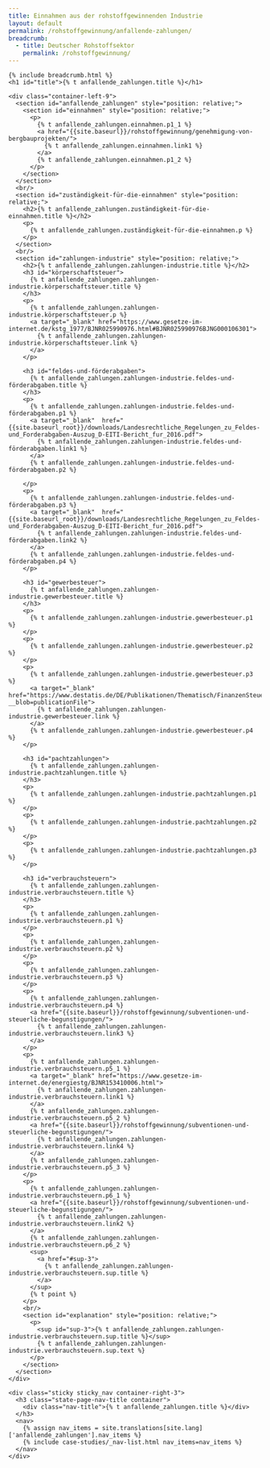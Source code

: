 ```yaml
---
title: Einnahmen aus der rohstoffgewinnenden Industrie
layout: default
permalink: /rohstoffgewinnung/anfallende-zahlungen/
breadcrumb:
  - title: Deutscher Rohstoffsektor
    permalink: /rohstoffgewinnung/
---
```

<link rel="stylesheet" type="text/css" href="{{ site.baseurl_root }}/css/slick-theme.css"/>
<link rel="stylesheet" type="text/css" href="//cdn.jsdelivr.net/jquery.slick/1.6.0/slick.css"/>

<main class="container-page-wrapper layout-state-pages">
  <section class="container" style="position: relative;">

    {% include breadcrumb.html %}
    <h1 id="title">{% t anfallende_zahlungen.title %}</h1>

    <div class="container-left-9">
      <section id="anfallende_zahlungen" style="position: relative;">
        <section id="einnahmen" style="position: relative;">
          <p>
            {% t anfallende_zahlungen.einnahmen.p1_1 %}
            <a href="{{site.baseurl}}/rohstoffgewinnung/genehmigung-von-bergbauprojekten/">
              {% t anfallende_zahlungen.einnahmen.link1 %}
            </a>
            {% t anfallende_zahlungen.einnahmen.p1_2 %}
          </p>
        </section>
      </section>
      <br/>
      <section id="zuständigkeit-für-die-einnahmen" style="position: relative;">
        <h2>{% t anfallende_zahlungen.zuständigkeit-für-die-einnahmen.title %}</h2>
        <p>
          {% t anfallende_zahlungen.zuständigkeit-für-die-einnahmen.p %}
        </p>
      </section>
      <br/>
      <section id="zahlungen-industrie" style="position: relative;">
        <h2>{% t anfallende_zahlungen.zahlungen-industrie.title %}</h2>
        <h3 id="körperschaftsteuer">
          {% t anfallende_zahlungen.zahlungen-industrie.körperschaftsteuer.title %}
        </h3>
        <p>
          {% t anfallende_zahlungen.zahlungen-industrie.körperschaftsteuer.p %}
          <a target="_blank" href="https://www.gesetze-im-internet.de/kstg_1977/BJNR025990976.html#BJNR025990976BJNG000106301">
            {% t anfallende_zahlungen.zahlungen-industrie.körperschaftsteuer.link %}
          </a>
        </p>

        <h3 id="feldes-und-förderabgaben">
          {% t anfallende_zahlungen.zahlungen-industrie.feldes-und-förderabgaben.title %}
        </h3>
        <p>
          {% t anfallende_zahlungen.zahlungen-industrie.feldes-und-förderabgaben.p1 %}
          <a target="_blank"  href="{{site.baseurl_root}}/downloads/Landesrechtliche_Regelungen_zu_Feldes-und_Forderabgaben-Auszug_D-EITI-Bericht_fur_2016.pdf">
            {% t anfallende_zahlungen.zahlungen-industrie.feldes-und-förderabgaben.link1 %}
          </a>
          {% t anfallende_zahlungen.zahlungen-industrie.feldes-und-förderabgaben.p2 %}

        </p>
        <p>
          {% t anfallende_zahlungen.zahlungen-industrie.feldes-und-förderabgaben.p3 %}
          <a target="_blank"  href="{{site.baseurl_root}}/downloads/Landesrechtliche_Regelungen_zu_Feldes-und_Forderabgaben-Auszug_D-EITI-Bericht_fur_2016.pdf">
            {% t anfallende_zahlungen.zahlungen-industrie.feldes-und-förderabgaben.link2 %}
          </a>
          {% t anfallende_zahlungen.zahlungen-industrie.feldes-und-förderabgaben.p4 %}
        </p>

        <h3 id="gewerbesteuer">
          {% t anfallende_zahlungen.zahlungen-industrie.gewerbesteuer.title %}
        </h3>
        <p>
          {% t anfallende_zahlungen.zahlungen-industrie.gewerbesteuer.p1 %}
        </p>
        <p>
          {% t anfallende_zahlungen.zahlungen-industrie.gewerbesteuer.p2 %}
        </p>
        <p>
          {% t anfallende_zahlungen.zahlungen-industrie.gewerbesteuer.p3 %}
          <a target="_blank"  href="https://www.destatis.de/DE/Publikationen/Thematisch/FinanzenSteuern/Steuern/Realsteuer/HebesaetzeRealsteuern8148001167005.xls;jsessionid=F8B702F7539AC8B7D3911A0D73876569.cae3?__blob=publicationFile">
            {% t anfallende_zahlungen.zahlungen-industrie.gewerbesteuer.link %}
          </a>
          {% t anfallende_zahlungen.zahlungen-industrie.gewerbesteuer.p4 %}
        </p>

        <h3 id="pachtzahlungen">
          {% t anfallende_zahlungen.zahlungen-industrie.pachtzahlungen.title %}
        </h3>
        <p>
          {% t anfallende_zahlungen.zahlungen-industrie.pachtzahlungen.p1 %}
        </p>
        <p>
          {% t anfallende_zahlungen.zahlungen-industrie.pachtzahlungen.p2 %}
        </p>
        <p>
          {% t anfallende_zahlungen.zahlungen-industrie.pachtzahlungen.p3 %}
        </p>

        <h3 id="verbrauchsteuern">
          {% t anfallende_zahlungen.zahlungen-industrie.verbrauchsteuern.title %}
        </h3>
        <p>
          {% t anfallende_zahlungen.zahlungen-industrie.verbrauchsteuern.p1 %}
        </p>
        <p>
          {% t anfallende_zahlungen.zahlungen-industrie.verbrauchsteuern.p2 %}
        </p>
        <p>
          {% t anfallende_zahlungen.zahlungen-industrie.verbrauchsteuern.p3 %}
        </p>
        <p>
          {% t anfallende_zahlungen.zahlungen-industrie.verbrauchsteuern.p4 %}
          <a href="{{site.baseurl}}/rohstoffgewinnung/subventionen-und-steuerliche-begunstigungen/">
            {% t anfallende_zahlungen.zahlungen-industrie.verbrauchsteuern.link3 %}
          </a>
        </p>
        <p>
          {% t anfallende_zahlungen.zahlungen-industrie.verbrauchsteuern.p5_1 %}
          <a target="_blank" href="https://www.gesetze-im-internet.de/energiestg/BJNR153410006.html">
            {% t anfallende_zahlungen.zahlungen-industrie.verbrauchsteuern.link1 %}
          </a>
          {% t anfallende_zahlungen.zahlungen-industrie.verbrauchsteuern.p5_2 %}
          <a href="{{site.baseurl}}/rohstoffgewinnung/subventionen-und-steuerliche-begunstigungen/">
            {% t anfallende_zahlungen.zahlungen-industrie.verbrauchsteuern.link4 %}
          </a>
          {% t anfallende_zahlungen.zahlungen-industrie.verbrauchsteuern.p5_3 %}
        </p>
        <p>
          {% t anfallende_zahlungen.zahlungen-industrie.verbrauchsteuern.p6_1 %}
          <a href="{{site.baseurl}}/rohstoffgewinnung/subventionen-und-steuerliche-begunstigungen/">
            {% t anfallende_zahlungen.zahlungen-industrie.verbrauchsteuern.link2 %}
          </a>
          {% t anfallende_zahlungen.zahlungen-industrie.verbrauchsteuern.p6_2 %}
          <sup>
            <a href="#sup-3">
              {% t anfallende_zahlungen.zahlungen-industrie.verbrauchsteuern.sup.title %}
            </a>
          </sup>
          {% t point %}
        </p>
        <br/>
        <section id="explanation" style="position: relative;">
          <p>
            <sup id="sup-3">{% t anfallende_zahlungen.zahlungen-industrie.verbrauchsteuern.sup.title %}</sup>
            {% t anfallende_zahlungen.zahlungen-industrie.verbrauchsteuern.sup.text %}
          </p>
        </section>
      </section>
    </div>

    <div class="sticky sticky_nav container-right-3">
      <h3 class="state-page-nav-title container">
        <div class="nav-title">{% t anfallende_zahlungen.title %}</div>
      </h3>
      <nav>
        {% assign nav_items = site.translations[site.lang]['anfallende_zahlungen'].nav_items %}
        {% include case-studies/_nav-list.html nav_items=nav_items %}
      </nav>
    </div>
  </section>
</main>

<script src="https://ajax.googleapis.com/ajax/libs/jquery/1.12.4/jquery.min.js"></script>
<script type="text/javascript" src="//cdn.jsdelivr.net/jquery.slick/1.6.0/slick.min.js"></script>
<script type="text/javascript" src="{{ site.baseurl_root }}/js/lib/static.min.js" charset="utf-8"></script>
